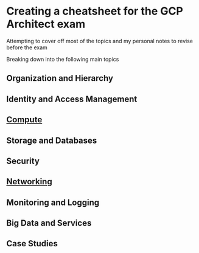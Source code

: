 # Creating a cheatsheet for the GCP Architect exam

Attempting to cover off most of the topics and my personal notes to revise before the exam

Breaking down into the following main topics

## Organization and Hierarchy

## Identity and Access Management

## [Compute](./Compute/main.md)

## Storage and Databases

## Security

## [Networking](./Networking/main.md)

## Monitoring and Logging

## Big Data and Services

## Case Studies